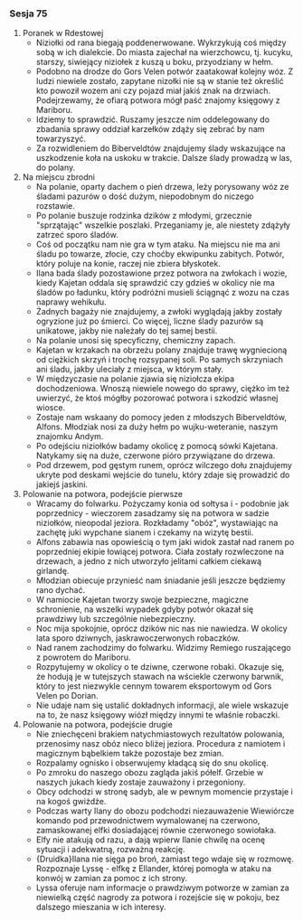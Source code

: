 ### Sesja 75
1. Poranek w Rdestowej
    - Niziołki od rana biegają poddenerwowane. Wykrzykują coś między sobą w ich dialekcie. Do miasta zajechał na wierzchowcu, tj. kucyku, starszy, siwiejący niziołek z kuszą u boku, przyodziany w hełm.
    - Podobno na drodze do Gors Velen potwór zaatakował kolejny wóz. Z ludzi niewiele zostało, zapytane nizołki nie są w stanie też określić kto powoził wozem ani czy pojazd miał jakiś znak na drzwiach. Podejrzewamy, że ofiarą potwora mógł paść znajomy księgowy z Mariboru.
    - Idziemy to sprawdzić. Ruszamy jeszcze nim oddelegowany do zbadania sprawy oddział karzełków zdąży się zebrać by nam towarzyszyć.
    - Za rozwidleniem do Biberveldtów znajdujemy ślady wskazujące na uszkodzenie koła na uskoku w trakcie. Dalsze ślady prowadzą w las, do polany.
2. Na miejscu zbrodni
    - Na polanie, oparty dachem o pień drzewa, leży porysowany wóz ze śladami pazurów o dość dużym, niepodobnym do niczego rozstawie.
    - Po polanie buszuje rodzinka dzików z młodymi, grzecznie "sprzątając" wszelkie poszlaki. Przeganiamy je, ale niestety zdążyły zatrzeć sporo śladów.
    - Coś od początku nam nie gra w tym ataku. Na miejscu nie ma ani śladu po towarze, złocie, czy choćby ekwipunku zabitych. Potwór, który poluje na konie, raczej nie zbiera błyskotek.
    - Ilana bada ślady pozostawione przez potwora na zwłokach i wozie, kiedy Kajetan oddala się sprawdzić czy gdzieś w okolicy nie ma śladów po ładunku, który podróżni musieli ściągnąć z wozu na czas naprawy wehikułu.
    - Żadnych bagaży nie znajdujemy, a zwłoki wyglądają jakby zostały ogryzione już po śmierci. Co więcej, liczne ślady pazurów są unikatowe, jakby nie należały do tej samej bestii.
    - Na polanie unosi się specyficzny, chemiczny zapach.
    - Kajetan w krzakach na obrzeżu polany znajduje trawę wygniecioną od ciężkich skrzyń i trochę rozsypanej soli. Po samych skrzyniach ani śladu, jakby uleciały z miejsca, w którym stały.
    - W międzyczasie na polanie zjawia się niziołcza ekipa dochodzeniowa. Wnoszą niewiele nowego do sprawy, ciężko im też uwierzyć, że ktoś mógłby pozorować potwora i szkodzić własnej wiosce.
    - Zostaje nam wskaany do pomocy jeden z młodszych Biberveldtów, Alfons. Młodziak nosi za duży hełm po wujku-weteranie, naszym znajomku Andym.
    - Po odejściu niziołków badamy okolicę z pomocą sówki Kajetana. Natykamy się na duże, czerwone pióro przywiązane do drzewa. 
    - Pod drzewem, pod gęstym runem, oprócz wilczego dołu znajdujemy ukryte pod deskami wejście do tunelu, który zdaje się prowadzić do jakiejś jaskini.
3. Polowanie na potwora, podejście pierwsze
    - Wracamy do folwarku. Pożyczamy konia od sołtysa i - podobnie jak poprzednicy - wieczorem zasadzamy się na potwora w sadzie niziołków, nieopodal jeziora. Rozkładamy "obóz", wystawiając na zachętę juki wypchane sianem i czekamy na wizytę bestii.
    - Alfons zabawia nas opowieścią o tym jaki widok zastał nad ranem po poprzedniej ekipie łowiącej potwora. Ciała zostały rozwleczone na drzewach, a jedno z nich utworzyło jelitami całkiem ciekawą girlandę.
    - Młodzian obiecuje przynieść nam śniadanie jeśli jeszcze będziemy rano dychać.
    - W namiocie Kajetan tworzy swoje bezpieczne, magiczne schronienie, na wszelki wypadek gdyby potwór okazał się prawdziwy lub szczególnie niebezpieczny.
    - Noc mija spokojnie, oprócz dzików nic nas nie nawiedza. W okolicy lata sporo dziwnych, jaskrawoczerwonych robaczków.
    - Nad ranem zachodzimy do folwarku. Widzimy Remiego ruszającego z powrotem do Mariboru.
    - Rozpytujemy w okolicy o te dziwne, czerwone robaki. Okazuje się, że hodują je w tutejszych stawach na wściekle czerwony barwnik, który to jest niezwykle cennym towarem eksportowym od Gors Velen po Dorian.
    - Nie udaje nam się ustalić dokładnych informacji, ale wiele wskazuje na to, że nasz księgowy wiózł między innymi te właśnie robaczki.
4. Polowanie na potwora, podejście drugie
    - Nie zniechęceni brakiem natychmiastowych rezultatów polowania, przenosimy nasz obóz nieco bliżej jeziora. Procedura z namiotem i magicznym bąbelkiem także pozostaje bez zmian.
    - Rozpalamy ognisko i obserwujemy kładącą się do snu okolicę.
    - Po zmroku do naszego obozu zagląda jakiś półelf. Grzebie w naszych jukach kiedy zostaje zauważony i przegoniony.
    - Obcy odchodzi w stronę sadyb, ale w pewnym momencie przystaje i na kogoś gwiżdże.
    - Podczas warty Ilany do obozu podchodzi niezauważenie Wiewiórcze komando pod przewodnictwem wymalowanej na czerwono, zamaskowanej elfki dosiadającej równie czerwonego sowiołaka.
    - Elfy nie atakują od razu, a dają wpierw Ilanie chwilę na ocenę sytuacji i adekwatną, rozważną reakcję.
    - {Druidka}Ilana nie sięga po broń, zamiast tego wdaje się w rozmowę. Rozpoznaje Lyssę - elfkę z Ellander, której pomogła w ataku na konwój w zamian za pomoc z ich strony.
    - Lyssa oferuje nam informacje o prawdziwym potworze w zamian za niewielką część nagrody za potwora i rozejście się w pokoju, bez dalszego mieszania w ich interesy.
